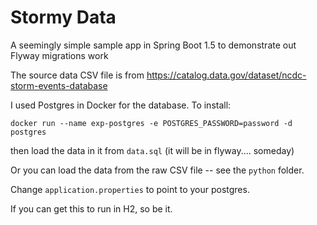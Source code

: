 
# Stormy Data

A seemingly simple sample app in Spring Boot 1.5 to demonstrate out Flyway migrations work

The source data CSV file is from https://catalog.data.gov/dataset/ncdc-storm-events-database


I used Postgres in Docker for the database. To install:

`docker run --name exp-postgres -e POSTGRES_PASSWORD=password -d postgres`

then load the data in it from `data.sql` (it will be in flyway.... someday)

Or you can load the data from the raw CSV file -- see the `python` folder.

Change `application.properties` to point to your postgres.

If you can get this to run in H2, so be it.

